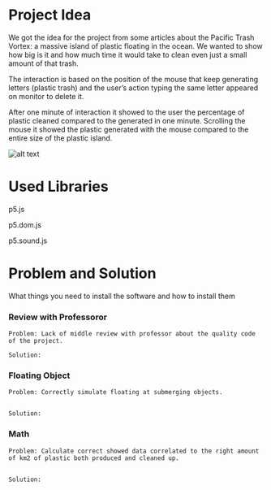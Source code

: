 # Project Idea

We got the idea for the project from some articles about the Pacific Trash Vortex: a massive island of plastic floating in the ocean. We wanted to show how big is it and how much time it would take to clean even just a small amount of that trash. 

The interaction is based on the position of the mouse that keep generating letters (plastic trash) and the user’s action typing the same letter appeared on monitor to delete it.

After one minute of interaction it showed to the user the percentage of plastic cleaned compared to the generated in one minute. Scrolling the mouse it showed the plastic generated with the mouse compared to the entire size of the plastic island.

![alt text](https://i0.wp.com/www.technobyte.org/wp-content/uploads/2017/02/trash-vortex-fake-image-e1487779767709.jpg)


# Used Libraries

p5.js

p5.dom.js

p5.sound.js

# Problem and Solution

What things you need to install the software and how to install them

### Review with Professoror

```
Problem: Lack of middle review with professor about the quality code of the project.

```

```
Solution:
```
### Floating Object

```
Problem: Correctly simulate floating at submerging objects. 


```

```
Solution:
```

### Math

```
Problem: Calculate correct showed data correlated to the right amount of km2 of plastic both produced and cleaned up.


```

```
Solution:
```
